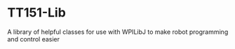 TT151-Lib
=========

A library of helpful classes for use with WPILibJ to make robot programming and control easier
